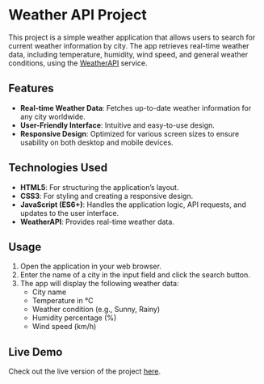 # Weather API Project

This project is a simple weather application that allows users to search for current weather information by city. The app retrieves real-time weather data, including temperature, humidity, wind speed, and general weather conditions, using the [WeatherAPI](https://www.weatherapi.com/) service.

## Features

- **Real-time Weather Data**: Fetches up-to-date weather information for any city worldwide.
- **User-Friendly Interface**: Intuitive and easy-to-use design.
- **Responsive Design**: Optimized for various screen sizes to ensure usability on both desktop and mobile devices.

## Technologies Used

- **HTML5**: For structuring the application’s layout.
- **CSS3**: For styling and creating a responsive design.
- **JavaScript (ES6+)**: Handles the application logic, API requests, and updates to the user interface.
- **WeatherAPI**: Provides real-time weather data.

## Usage

1. Open the application in your web browser.
2. Enter the name of a city in the input field and click the search button.
3. The app will display the following weather data:
   - City name
   - Temperature in °C
   - Weather condition (e.g., Sunny, Rainy)
   - Humidity percentage (%)
   - Wind speed (km/h)
     
## Live Demo

Check out the live version of the project [here](https://secrettrack.github.io/wheather-api-project/).
